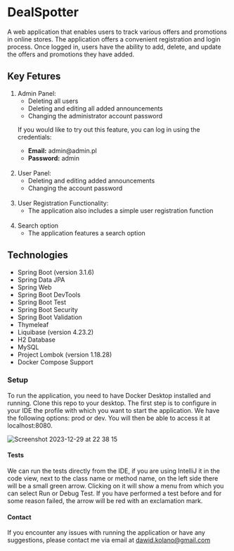 <h1>DealSpotter</h1>
<p>
A web application that enables users to track various offers and promotions in online stores. The application offers a convenient registration and login process. Once logged in, users have the ability to add, delete, and update the offers and promotions they have added.
</p>
<h2>Key Fetures</h2>
<ol>
    <li>Admin Panel:
    <ul>
        <li>Deleting all users</li>
        <li>Deleting and editing all added announcements</li>
        <li>Changing the administrator account password</li>
    </ul>
    <p>If you would like to try out this feature, you can log in using the credentials:</p>
    <ul>
        <li><strong>Email:</strong> admin@admin.pl</li>
        <li><strong>Password:</strong> admin</li>
    </ul>
    </li> <br>
    <li>User Panel:
    <ul>
        <li>Deleting and editing added announcements</li>
        <li>Changing the account password</li>
    </ul>
    </li> <br>
    <li>User Registration Functionality:
    <ul>
        <li>The application also includes a simple user registration function</li>
    </ul>    
    </li><br>
    <li> Search option
    <ul>
        <li>The application features a search option</li>
    </ul> 
    </li>
</ol>

<h2>Technologies</h1>

<ul>
    <li>Spring Boot (version 3.1.6)</li>
    <li>Spring Data JPA</li>
    <li>Spring Web</li>
    <li>Spring Boot DevTools</li>
    <li>Spring Boot Test</li>
    <li>Spring Boot Security</li>
    <li>Spring Boot Validation</li>
    <li>Thymeleaf</li>
    <li>Liquibase (version 4.23.2)</li>
    <li>H2 Database</li>
    <li>MySQL</li>
    <li>Project Lombok (version 1.18.28)</li>
    <li>Docker Compose Support</li>
</ul>

<h3>Setup</h3>
<p>To run the application, you need to have Docker Desktop installed and running. 
  Clone this repo to your desktop. The first step is to configure in your IDE the 
  profile with which you want to start the application. We have the following
  options: prod or dev. You will then be able to access it at localhost:8080.</p>
  
![Screenshot 2023-12-29 at 22 38 15](https://github.com/dawidkol/DealSpotter/assets/15035709/e679bb00-a2ed-4b3e-98fa-497b933c1528)

<h4>Tests</h4>
<p>We can run the tests directly from the IDE, if you are using IntelliJ it in the code view, next to the class name or method name, on the left side there will be a small green arrow. Clicking on it will show a menu from which you can select Run or Debug Test. If you have performed a test before and for some reason failed, the arrow will be red with an exclamation mark.</p>
<h4> Contact </h4>
<p>If you encounter any issues with running the application or have any suggestions, please contact me via email at <a href="mailto:dawid.kolano@gmail.com">dawid.kolano@gmail.com</a></p>



